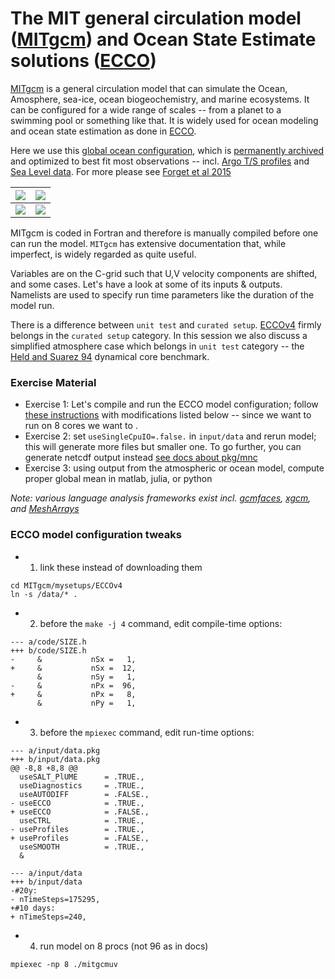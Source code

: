


# The MIT general circulation model ([MITgcm](https://mitgcm.readthedocs.io/en/latest/)) and Ocean State Estimate solutions ([ECCO](https://eccov4.readthedocs.io/en/latest/))

[MITgcm](https://github.com/MITgcm) is a general circulation model that can simulate the Ocean, Amosphere, sea-ice, ocean biogeochemistry, and marine ecosystems. It can be configured for a wide range of scales -- from a planet to a swimming pool or something like that. It is widely used for ocean modeling and ocean state estimation as done in [ECCO](https://github.com/ECCO-GROUP). 

Here we use this [global ocean configuration](https://eccov4.readthedocs.io/en/latest/), which is [permanently archived](http://dx.doi.org/10.7910/DVN/ODM2IQ ) and optimized to best fit most observations -- incl. [Argo T/S profiles](http://doi.org/10.5194/os-11-839-2015) and [Sea Level data](https://doi.org/10.1016/j.pocean.2015.06.002). For more please see [Forget et al 2015](https://www.geosci-model-dev.net/8/3071/2015/)

![](https://mitgcm.readthedocs.io/en/latest/_images/eddy_on_cubic_globe.svg)         |  ![](https://github.com/gaelforget/GlobalOceanNotebooks/blob/master/OceanTransports/MOC.png)
:------------------------------:|:---------------------------------:
![](https://mitgcm.readthedocs.io/en/latest/_images/scales.png)  |  ![](https://mitgcm.readthedocs.io/en/latest/_images/adv_gyre_maps.png)

MITgcm is coded in Fortran and therefore is manually compiled before one can run the model. `MITgcm` has extensive documentation that, while imperfect, is widely regarded as quite useful.  

Variables are on the C-grid such that U,V velocity components are shifted, and some cases. Let's have a look at some of its inputs & outputs. Namelists are used to specify run time parameters like the duration of the model run.

There is a difference between `unit test` and `curated setup`. [ECCOv4](https://eccov4.readthedocs.io/en/latest/) firmly belongs in the `curated setup` category. In this session we also discuss a simplified atmosphere case which belongs in `unit test` category -- the [Held and Suarez 94](https://doi.org/10.1175/1520-0477(1994)075<1825:APFTIO>2.0.CO;2) dynamical core benchmark.

### Exercise Material

- Exercise 1: Let's compile and run the ECCO model configuration; follow [these instructions](](https://eccov4.readthedocs.io/en/latest/)) with modifications listed below -- since we want to run on 8 cores we want to .
- Exercise 2: set `useSingleCpuIO=.false.` in `input/data` and rerun model; this will generate more files but smaller one. To go further, you can generate netcdf output instead [see docs about pkg/mnc](https://mitgcm.readthedocs.io/en/latest/outp_pkgs/outp_pkgs.html)
- Exercise 3: using output from the atmospheric or ocean model, compute proper global mean in matlab, julia, or python


_Note: various language analysis frameworks exist incl. [gcmfaces](https://gcmfaces.readthedocs.io/en/latest/), [xgcm](https://xgcm.readthedocs.io/en/latest/), and [MeshArrays](https://juliaclimate.github.io/MeshArrays.jl/stable/)_

### ECCO model configuration tweaks

- 1. link these instead of downloading them

```
cd MITgcm/mysetups/ECCOv4
ln -s /data/* .
```

- 2. before the `make -j 4` command, edit compile-time options:

```
--- a/code/SIZE.h
+++ b/code/SIZE.h
-     &           nSx =   1,
+     &           nSx =  12,
      &           nSy =   1,
-     &           nPx =  96,
+     &           nPx =   8,
      &           nPy =   1,
```

- 3. before the `mpiexec` command, edit run-time options:

```
--- a/input/data.pkg
+++ b/input/data.pkg
@@ -8,8 +8,8 @@
  useSALT_PlUME      = .TRUE.,
  useDiagnostics     = .TRUE.,
  useAUTODIFF        = .FALSE.,
- useECCO            = .TRUE.,
+ useECCO            = .FALSE.,
  useCTRL            = .TRUE.,
- useProfiles        = .TRUE.,
+ useProfiles        = .FALSE.,
  useSMOOTH          = .TRUE.,
  &
```

```
--- a/input/data
+++ b/input/data
-#20y:
- nTimeSteps=175295,
+#10 days:
+ nTimeSteps=240,
```

- 4. run model on 8 procs (not 96 as in docs)

`mpiexec -np 8 ./mitgcmuv`

